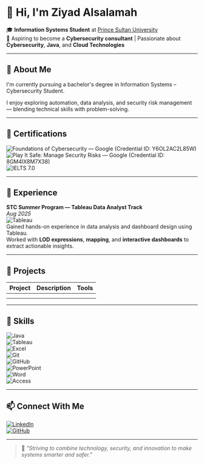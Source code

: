 # 👋 Hi, I'm Ziyad Alsalamah

🎓 **Information Systems Student** at [Prince Sultan University](https://www.psu.edu.sa)  
🔐 Aspiring to become a **Cybersecurity consultant** | Passionate about **Cybersecurity**, **Java**, and **Cloud Technologies**

---

## 🧠 About Me

I'm currently pursuing a bachelor's degree in Information Systems – Cybersecurity Student.

I enjoy exploring automation, data analysis, and security risk management — blending technical skills with problem-solving.

---

## 🏅 Certifications

![Foundations of Cybersecurity](https://img.shields.io/badge/Foundations%20of%20Cybersecurity-Google-blue?style=flat&logo=google&logoColor=white) — Google (Credential ID: Y6OL2AC2L85W)  
![Play It Safe: Manage Security Risks](https://img.shields.io/badge/Play%20It%20Safe-Google-blue?style=flat&logo=google&logoColor=white) — Google (Credential ID: 8GM4IX8M7X38)  
![IELTS 7.0](https://img.shields.io/badge/IELTS-7.0-brightgreen?style=flat)

---

## 💼 Experience

**STC Summer Program — Tableau Data Analyst Track**  
*Aug 2025*  
![Tableau](https://img.shields.io/badge/Tableau-100E5D?style=flat&logo=tableau&logoColor=white)  
Gained hands-on experience in data analysis and dashboard design using Tableau.  
Worked with **LOD expressions**, **mapping**, and **interactive dashboards** to extract actionable insights.

---

## 🚀 Projects

| Project | Description | Tools |
|----------|--------------|-------|
| | |
| | |

---

## 🧩 Skills

![Java](https://img.shields.io/badge/Java-ED8B00?style=flat&logo=java&logoColor=white)  
![Tableau](https://img.shields.io/badge/Tableau-100E5D?style=flat&logo=tableau&logoColor=white)  
![Excel](https://img.shields.io/badge/Excel-217346?style=flat&logo=microsoft-excel&logoColor=white)  
![Git](https://img.shields.io/badge/Git-F05032?style=flat&logo=git&logoColor=white)  
![GitHub](https://img.shields.io/badge/GitHub-181717?style=flat&logo=github&logoColor=white)  
![PowerPoint](https://img.shields.io/badge/PowerPoint-D24726?style=flat&logo=microsoft-powerpoint&logoColor=white)  
![Word](https://img.shields.io/badge/Word-2B579A?style=flat&logo=microsoft-word&logoColor=white)  
![Access](https://img.shields.io/badge/Access-A4373A?style=flat&logo=microsoft-access&logoColor=white)

---

## 📫 Connect With Me

[![LinkedIn](https://img.shields.io/badge/LinkedIn-blue?logo=linkedin&logoColor=white)](https://www.linkedin.com/in/ziyad-alsalamah-a76a15315)  
[![GitHub](https://img.shields.io/badge/GitHub-181717?logo=github&logoColor=white)](https://github.com/Ziyad-Als)

---

> 🌟 *"Striving to combine technology, security, and innovation to make systems smarter and safer."*
